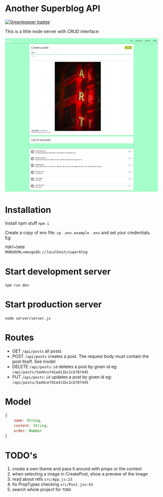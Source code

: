 # Another Superblog API

[![Greenkeeper badge](https://badges.greenkeeper.io/spielhoelle/superblog.svg)](https://greenkeeper.io/)

This is a little node server with CRUD interface:

![ui app](./AnotherSuperblog.png?raw=true)

# Installation
Install npm stuff `npm i`

Create a copy of env file: `cp .env.example .env`  and set your credentials. Eg:
```
PORT=5000
MONGOURL=mongodb://localhost/superblog
```
# Start development server

`npm run dev`

# Start production server

`node server/server.js`


# Routes
- GET `/api/posts` all posts
- POST `/api/posts` creates a post. The request body must contain the post itself. See model
- DELETE `/api/posts:id` deletes a post by given id eg: `/api/posts/5ad4ce741a411bc2cb787445`
- PUT `/api/posts:id` updates a post by given id
  eg: `/api/posts/5ad4ce741a411bc2cb787445`

# Model
```javascript
{
    name: String,
    content: String,
    order: Number
}
```

# TODO's

1. create a own theme and pass it around with props or the context
2. when selecting a image in CreatePost, show a preview of the image
3. read about refs `src/App.js:23`
3. fix PropTypes checking `src/Post.jsx:43`
4. search whole project for `TODO`
